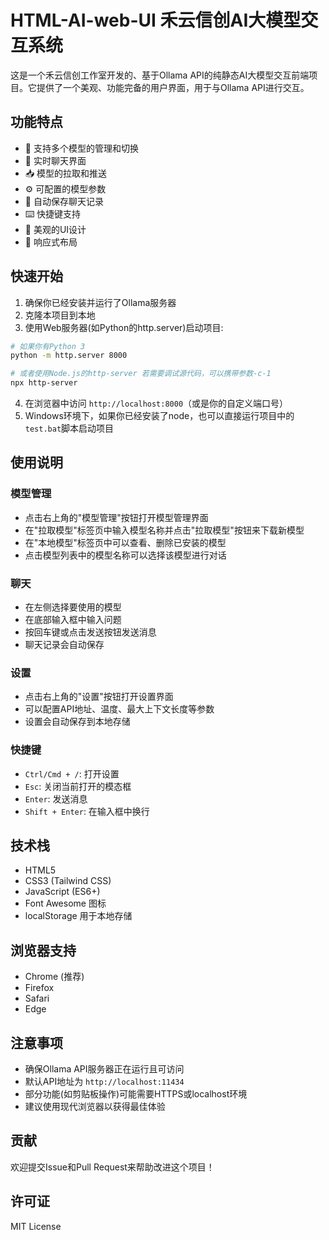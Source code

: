 # HTML-AI-web-UI  禾云信创AI大模型交互系统

这是一个禾云信创工作室开发的、基于Ollama API的纯静态AI大模型交互前端项目。它提供了一个美观、功能完备的用户界面，用于与Ollama API进行交互。

## 功能特点

- 🤖 支持多个模型的管理和切换
- 💬 实时聊天界面
- 📥 模型的拉取和推送
- ⚙️ 可配置的模型参数
- 💾 自动保存聊天记录
- ⌨️ 快捷键支持
- 🎨 美观的UI设计
- 📱 响应式布局

## 快速开始

1. 确保你已经安装并运行了Ollama服务器
2. 克隆本项目到本地
3. 使用Web服务器(如Python的http.server)启动项目:

```bash
# 如果你有Python 3
python -m http.server 8000

# 或者使用Node.js的http-server 若需要调试源代码，可以携带参数-c-1
npx http-server
```

4. 在浏览器中访问 `http://localhost:8000`（或是你的自定义端口号）
5. Windows环境下，如果你已经安装了node，也可以直接运行项目中的`test.bat`脚本启动项目

## 使用说明

### 模型管理

- 点击右上角的"模型管理"按钮打开模型管理界面
- 在"拉取模型"标签页中输入模型名称并点击"拉取模型"按钮来下载新模型
- 在"本地模型"标签页中可以查看、删除已安装的模型
- 点击模型列表中的模型名称可以选择该模型进行对话

### 聊天

- 在左侧选择要使用的模型
- 在底部输入框中输入问题
- 按回车键或点击发送按钮发送消息
- 聊天记录会自动保存

### 设置

- 点击右上角的"设置"按钮打开设置界面
- 可以配置API地址、温度、最大上下文长度等参数
- 设置会自动保存到本地存储

### 快捷键

- `Ctrl/Cmd + /`: 打开设置
- `Esc`: 关闭当前打开的模态框
- `Enter`: 发送消息
- `Shift + Enter`: 在输入框中换行

## 技术栈

- HTML5
- CSS3 (Tailwind CSS)
- JavaScript (ES6+)
- Font Awesome 图标
- localStorage 用于本地存储

## 浏览器支持

- Chrome (推荐)
- Firefox
- Safari
- Edge

## 注意事项

- 确保Ollama API服务器正在运行且可访问
- 默认API地址为 `http://localhost:11434`
- 部分功能(如剪贴板操作)可能需要HTTPS或localhost环境
- 建议使用现代浏览器以获得最佳体验

## 贡献

欢迎提交Issue和Pull Request来帮助改进这个项目！

## 许可证

MIT License
